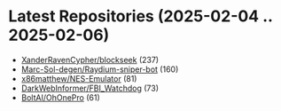 # Latest Repositories (2025-02-04 .. 2025-02-06)

- [XanderRavenCypher/blockseek](https://github.com/XanderRavenCypher/blockseek) (237)
- [Marc-Sol-degen/Raydium-sniper-bot](https://github.com/Marc-Sol-degen/Raydium-sniper-bot) (160)
- [x86matthew/NES-Emulator](https://github.com/x86matthew/NES-Emulator) (81)
- [DarkWebInformer/FBI_Watchdog](https://github.com/DarkWebInformer/FBI_Watchdog) (73)
- [BoltAI/OhOnePro](https://github.com/BoltAI/OhOnePro) (61)
